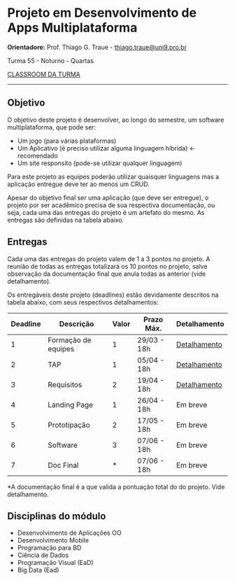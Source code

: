 # Projeto em Desenvolvimento de Apps Multiplataforma

**Orientadore:** Prof. Thiago G. Traue - thiago.traue@uni9.pro.br

Turma 55 - Noturno - Quartas

[CLASSROOM DA TURMA](https://classroom.google.com/c/NTkzODc0OTI0OTYy?cjc=u7arx7u)

***

## Objetivo

O objetivo deste projeto é desenvolver, ao longo do semestre, um software multiplataforma, que pode ser:

- Um jogo (para várias plataformas)
- Um Aplicativo (é preciso utilizar alguma linguagem híbrida) <- recomendado
- Um site responsito (pode-se utilizar qualquer linguagem)

Para este projeto as equipes poderão utilizar quaisquer linguagens mas a aplicação entregue deve ter ao menos um CRUD.

Apesar do objetivo final ser uma aplicação (que deve ser entregue), o projeto por ser acadêmico precisa de sua respectiva documentação, ou seja, cada uma das entregas do projeto é um artefato do mesmo. As entregas são definidas na tabela abaixo.

## Entregas

Cada uma das entregas do projeto valem de 1 a 3 pontos no projeto. A reunião de todas as entregas totalizará os 10 pontos no projeto, salve observação da documentação final que anula todas as anterior (vide detalhamento).

Os entregáveis deste projeto (deadlines) estão devidamente descritos na tabela abaixo, com seus respectivos detalhamentos:

| Deadline | Descrição           | Valor | Prazo Máx.  | Detalhamento |
|----------|---------------------|-------|-------------|--------------|
| 1        | Formação de equipes | 1     | 29/03 - 18h | [Detalhamento](https://docs.google.com/document/d/14HM0ZWpPpob7M_LgogdSyRjB2V3OszTwmNXBHjCK9H4/) |
| 2        | TAP                 | 1     | 05/04 - 18h | [Detalhamento](https://docs.google.com/document/d/1hOuUODrwXGAi5PfFOQ2JXKnzVVruCjPbj10Ibp4Ib1s/) |
| 3        | Requisitos          | 2     | 19/04 - 18h | [Detalhamento](https://docs.google.com/document/d/1bGgVVb1oIfP3jXfl2-4C956RKCNUWDQmpp8roRRrU_E/) |
| 4        | Landing Page        | 1     | 26/04 - 18h | Em breve     |
| 5        | Prototipação        | 2     | 17/05 - 18h | Em breve     |
| 6        | Software            | 3     | 07/06 - 18h | Em breve     |
| 7        | Doc Final           | *     | 07/06 - 18h | Em breve     |

*A documentação final é a que valida a pontuação total do do projeto. Vide detalhamento.

## Disciplinas do módulo

- Desenvolvimento de Aplicações OO
- Desenvolvimento Mobile
- Programação para BD
- Ciência de Dados
- Programação Visual (EaD)
- Big Data (Ead)
